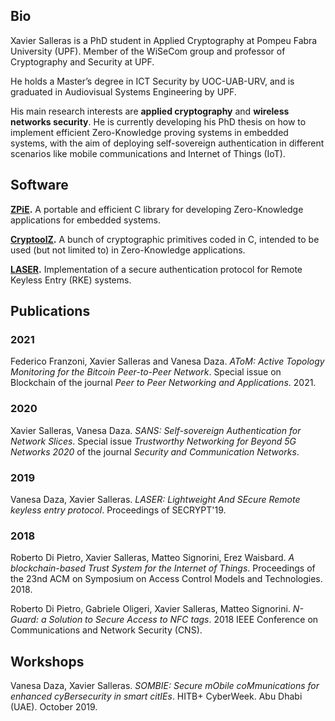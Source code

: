 ## Bio

Xavier Salleras is a PhD student in Applied Cryptography at Pompeu Fabra University (UPF). Member of the WiSeCom group and professor of Cryptography and Security at UPF.

He holds a Master’s degree in ICT Security by UOC-UAB-URV, and is graduated in Audiovisual Systems Engineering by UPF.

His main research interests are **applied cryptography** and **wireless networks security**. He is currently developing his PhD thesis on how to implement efficient Zero-Knowledge proving systems in embedded systems, with the aim of deploying self-sovereign authentication in different scenarios like mobile communications and Internet of Things (IoT).

## Software

**[ZPiE](https://github.com/xevisalle/zpie).** A portable and efficient C library for developing Zero-Knowledge applications for embedded systems.

**[CryptoolZ](https://github.com/xevisalle/cryptoolz).** A bunch of cryptographic primitives coded in C, intended to be used (but not limited to) in Zero-Knowledge applications.

**[LASER](https://github.com/xevisalle/laser).** Implementation of a secure authentication protocol for Remote Keyless Entry (RKE) systems.

## Publications

### 2021

Federico Franzoni, Xavier Salleras and Vanesa Daza. _AToM: Active Topology Monitoring for the Bitcoin Peer-to-Peer Network_. Special issue on Blockchain of the journal *Peer to Peer Networking and Applications*. 2021.

### 2020

Xavier Salleras, Vanesa Daza. _SANS: Self-sovereign Authentication for Network Slices_. Special issue *Trustworthy Networking for Beyond 5G Networks 2020* of the journal *Security and Communication Networks*.

### 2019

Vanesa Daza, Xavier Salleras. _LASER: Lightweight And SEcure Remote keyless entry protocol_. Proceedings of SECRYPT'19.

### 2018

Roberto Di Pietro, Xavier Salleras, Matteo Signorini, Erez Waisbard. _A blockchain-based Trust System for the Internet of Things_. Proceedings of the 23nd ACM on Symposium on Access Control Models and Technologies. 2018.

Roberto Di Pietro, Gabriele Oligeri, Xavier Salleras, Matteo Signorini. _N-Guard: a Solution to Secure Access to NFC tags_. 2018 IEEE Conference on Communications and Network Security (CNS).


## Workshops

Vanesa Daza, Xavier Salleras. _SOMBIE: Secure mObile coMmunications for enhanced cyBersecurity in smart citIEs_. HITB+ CyberWeek. Abu Dhabi (UAE). October 2019.
